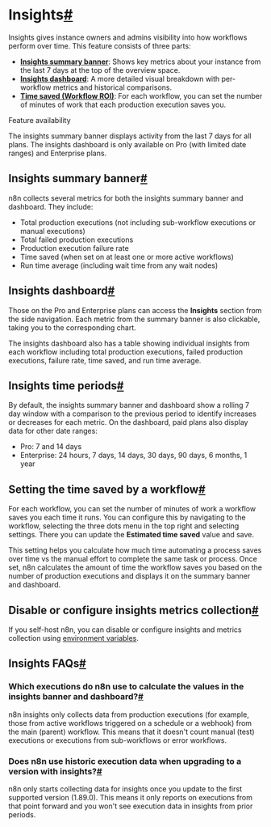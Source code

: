[](https://github.com/n8n-io/n8n-docs/edit/main/docs/insights.md "Edit this page")

# Insights[#](#insights "Permanent link")

Insights gives instance owners and admins visibility into how workflows perform over time. This feature consists of three parts:

*   [**Insights summary banner**](#insights-summary-banner): Shows key metrics about your instance from the last 7 days at the top of the overview space.
*   [**Insights dashboard**](#insights-dashboard): A more detailed visual breakdown with per-workflow metrics and historical comparisons.
*   [**Time saved (Workflow ROI)**](#setting-the-time-saved-by-a-workflow): For each workflow, you can set the number of minutes of work that each production execution saves you.

Feature availability

The insights summary banner displays activity from the last 7 days for all plans. The insights dashboard is only available on Pro (with limited date ranges) and Enterprise plans.

## Insights summary banner[#](#insights-summary-banner "Permanent link")

n8n collects several metrics for both the insights summary banner and dashboard. They include:

*   Total production executions (not including sub-workflow executions or manual executions)
*   Total failed production executions
*   Production execution failure rate
*   Time saved (when set on at least one or more active workflows)
*   Run time average (including wait time from any wait nodes)

## Insights dashboard[#](#insights-dashboard "Permanent link")

Those on the Pro and Enterprise plans can access the **Insights** section from the side navigation. Each metric from the summary banner is also clickable, taking you to the corresponding chart.

The insights dashboard also has a table showing individual insights from each workflow including total production executions, failed production executions, failure rate, time saved, and run time average.

## Insights time periods[#](#insights-time-periods "Permanent link")

By default, the insights summary banner and dashboard show a rolling 7 day window with a comparison to the previous period to identify increases or decreases for each metric. On the dashboard, paid plans also display data for other date ranges:

*   Pro: 7 and 14 days
*   Enterprise: 24 hours, 7 days, 14 days, 30 days, 90 days, 6 months, 1 year

## Setting the time saved by a workflow[#](#setting-the-time-saved-by-a-workflow "Permanent link")

For each workflow, you can set the number of minutes of work a workflow saves you each time it runs. You can configure this by navigating to the workflow, selecting the three dots menu in the top right and selecting settings. There you can update the **Estimated time saved** value and save.

This setting helps you calculate how much time automating a process saves over time vs the manual effort to complete the same task or process. Once set, n8n calculates the amount of time the workflow saves you based on the number of production executions and displays it on the summary banner and dashboard.

## Disable or configure insights metrics collection[#](#disable-or-configure-insights-metrics-collection "Permanent link")

If you self-host n8n, you can disable or configure insights and metrics collection using [environment variables](../hosting/configuration/environment-variables/insights/).

## Insights FAQs[#](#insights-faqs "Permanent link")

### Which executions do n8n use to calculate the values in the insights banner and dashboard?[#](#which-executions-do-n8n-use-to-calculate-the-values-in-the-insights-banner-and-dashboard "Permanent link")

n8n insights only collects data from production executions (for example, those from active workflows triggered on a schedule or a webhook) from the main (parent) workflow. This means that it doesn't count manual (test) executions or executions from sub-workflows or error workflows.

### Does n8n use historic execution data when upgrading to a version with insights?[#](#does-n8n-use-historic-execution-data-when-upgrading-to-a-version-with-insights "Permanent link")

n8n only starts collecting data for insights once you update to the first supported version (1.89.0). This means it only reports on executions from that point forward and you won't see execution data in insights from prior periods.